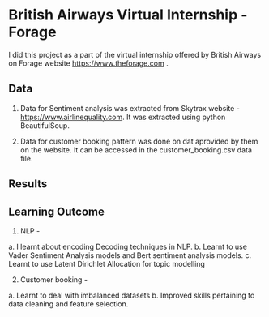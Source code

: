 # British Airways Virtual Internship - Forage 

I did this project as a part of the virtual internship offered by British Airways on Forage website https://www.theforage.com .

## Data

1. Data for Sentiment analysis was extracted from Skytrax website - https://www.airlinequality.com. It was extracted using python BeautifulSoup. 

2. Data for customer booking pattern was done on dat aprovided by them on the website. It can be accessed in the customer_booking.csv data file. 


## Results 



## Learning Outcome

1. NLP - 

a. I learnt about encoding Decoding techniques in NLP. 
b. Learnt to use Vader Sentiment Analysis models and Bert sentiment analysis models. 
c. Learnt to use Latent Dirichlet Allocation for topic modelling 


2. Customer booking - 

a. Learnt to deal with imbalanced datasets
b. Improved skills pertaining to data cleaning and feature selection. 
